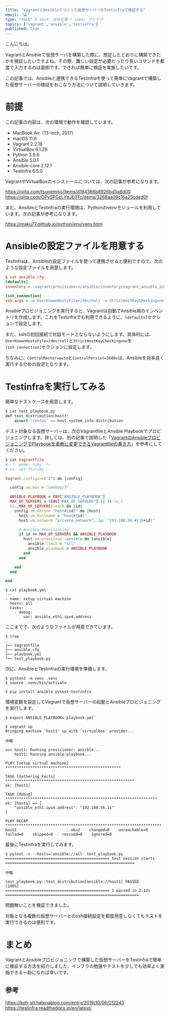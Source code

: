 ```yaml
---
title: "VagrantとAnsibleでつくった仮想サーバーをTestinfraで検証する"
emoji: "💻"
type: "tech" # tech: 技術記事 / idea: アイデア
topics: ['vagrant','ansible','testinfra']
published: true
---
```

こんにちは。

VagrantとAnsibleで仮想サーバを構築した際に、想定したとおりに構築できたかを検証したいですよね。その際、難しい設定が必要だったり長いコマンドを都度で入力するのは面倒です。できれば簡単に検証を実施したいです。

この記事では、Ansibleと連携できるTestinfraを使って簡単にVagrantで構築した仮想サーバーの検証をおこなう方法について説明していきます。

# 前提

この記事の内容は、次の環境で動作を確認しています。

- MacBook Air（13-inch, 2017）
- macOS 11.6
- Vagrant 2.2.18
- VirtualBox 6.1.28
- Python 3.9.8
- Ansible 5.0.1
- Ansible-core 2.12.1
- Testinfra 6.5.0

VagrantやVirtualBoxのインストールについては、次の記事が参考になります。

https://qiita.com/tsunemiso/items/d184366b8926bd5a8d00
https://qiita.com/OPySPGcLYpJE0Tc/items/3268aa09c16a25cded0f

また、AnsibleとTestinfraの実行環境は、Pythonのvenvモジュールを利用しています。次の記事が参考になります。

https://maku77.github.io/python/env/venv.html

# Ansibleの設定ファイルを用意する

Testinfraは、Ansibleの設定ファイルを使って連携させると便利ですので、次のような設定ファイルを用意します。

```ini
$ cat ansible.cfg
[defaults]
inventory = .vagrant/provisioners/ansible/inventory/vagrant_ansible_inventory

[ssh_connection]
ssh_args = -o UserKnownHostsFile=/dev/null -o StrictHostKeyChecking=no -o ControlMaster=auto -o ControlPersist=3600s
```

Ansibleプロビジョニングを実行すると、Vagrantは自動でAnsible用のインベントリを作成します。これをTestinfraでも利用できるように、``[defaults]``セクションで設定します。

また、sshの初回接続で対話モードとならないようにします。具体的には、``UserKnownHostsFile=/dev/null``と``StrictHostKeyChecking=no``を``[ssh_connection]``セクションに設定します。

ちなみに、``ControlMaster=auto``と``ControlPersist=3600s``は、Ansibleを効率良く実行するための設定となります。

# Testinfraを実行してみる

簡単なテストケースを用意します。

```python
$ cat test_playbook.py
def test_distribution(host):
    assert 'centos' == host.system_info.distribution
```

テスト対象なる仮想サーバーは、次のVagrantfileとAnsible Playbookでプロビジョニングします。詳しくは、別の記事で説明した「[VagrantのAnsibleプロビジョニングでPlaybookを柔軟に変更できるVagrantfileの書き方](https://zenn.dev/izumimatsuo/articles/2021-12-12-vagrant-provision-ansible)」を参考にしてください。

``` ruby
$ cat Vagrantfile
# -*- mode: ruby -*-
# vi: set ft=ruby :

Vagrant.configure("2") do |config|

  config.vm.box = "centos/7"

  ANSIBLE_PLAYBOOK = ENV["ANSIBLE_PLAYBOOK"]
  MAX_OF_SERVERS = (ENV["MAX_OF_SERVERS"] || 1).to_i
  (1..MAX_OF_SERVERS).each do |id|
    config.vm.define "host#{id}" do |host|
      host.vm.hostname = "host#{id}"
      host.vm.network "private_network", ip: "192.168.56.#{10+id}"

      # Ansible Provisioning
      if id == MAX_OF_SERVERS && ANSIBLE_PLAYBOOK
        host.vm.provision :ansible do |ansible|
          ansible.limit = "all"
          ansible.playbook = ANSIBLE_PLAYBOOK
        end
      end

    end
  end

end
```

```
$ cat playbook.yml 
---
- name: setup virtual machine
  hosts: all
  tasks:
    - debug:
        var: ansible_eth1.ipv4.address
```

ここまでで、次のようなファイルが用意できています。

```
$ tree
.
├── Vagrantfile
├── ansible.cfg
├── playbook.yml
└── test_playbook.py
```

次に、AnsibleとTestinfraの実行環境を準備します。

```
$ python3 -m venv .venv
$ source .venv/bin/activate

$ pip install ansible pytest-testinfra
```

環境変数を設定してVagrantで仮想サーバーの起動とAnsibleプロビジョニングを実行します。

```
$ export ANSIBLE_PLAYBOOK='playbook.yml'

$ vagrant up
Bringing machine 'host1' up with 'virtualbox' provider...

中略

==> host1: Running provisioner: ansible...
    host1: Running ansible-playbook...

PLAY [setup virtual machine] ***************************************************

TASK [Gathering Facts] *********************************************************
ok: [host1]

TASK [debug] *******************************************************************
ok: [host1] => {
    "ansible_eth1.ipv4.address": "192.168.56.11"
}

PLAY RECAP *********************************************************************
host1                      : ok=2    changed=0    unreachable=0    failed=0    skipped=0    rescued=0    ignored=0   
```

最後にTestinfraを実行してみます。

```
$ pytest -v --hosts='ansible://all' test_playbook.py 
============================================== test session starts =========================================================

中略

test_playbook.py::test_distribution[ansible://host1] PASSED                                                           [100%]
============================================== 1 passed in 2.12s ===========================================================
```

問題無いことを検証できました。

対象となる複数の仮想サーバーとのssh接続設定を都度用意しなくてもテストを実行できるのは便利です。

# まとめ

VagrantとAnsibleプロビジョニングで構築した仮想サーバーをTestinfraで簡単に検証する方法を紹介しました。インフラの勉強やテストを少しでも効率よく実施できる一助になれば幸いです。

## 参考

https://koh-sh.hatenablog.com/entry/2019/10/06/012243
https://testinfra.readthedocs.io/en/latest/
